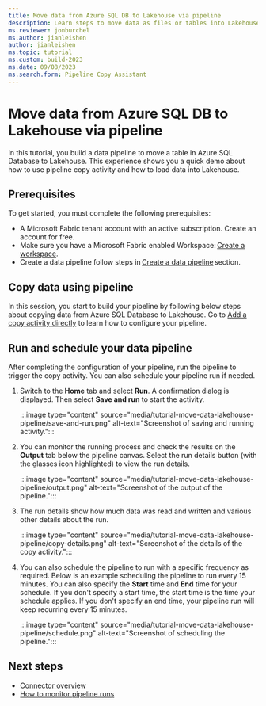 ```yaml
---
title: Move data from Azure SQL DB to Lakehouse via pipeline
description: Learn steps to move data as files or tables into Lakehouse.
ms.reviewer: jonburchel
ms.author: jianleishen
author: jianleishen
ms.topic: tutorial
ms.custom: build-2023
ms.date: 09/08/2023
ms.search.form: Pipeline Copy Assistant
---
```


# Move data from Azure SQL DB to Lakehouse via pipeline

In this tutorial, you build a data pipeline to move a table in Azure SQL Database to Lakehouse. This experience shows you a quick demo about how to use pipeline copy activity and how to load data into Lakehouse.

## Prerequisites

To get started, you must complete the following prerequisites:

- A Microsoft Fabric tenant account with an active subscription. Create an account for free.
- Make sure you have a Microsoft Fabric enabled Workspace: [Create a workspace](../get-started/create-workspaces.md).
- Create a data pipeline follow steps in [Create a data pipeline](tutorial-load-sample-data-to-data-warehouse.md#create-a-data-pipeline) section.

## Copy data using pipeline

In this session, you start to build your pipeline by following below steps about copying data from Azure SQL Database to Lakehouse. Go to [Add a copy activity directly](copy-data-activity.md#add-a-copy-activity-directly) to learn how to configure your pipeline.

## Run and schedule your data pipeline

After completing the configuration of your pipeline, run the pipeline to trigger the copy activity. You can also schedule your pipeline run if needed.

1. Switch to the **Home** tab and select **Run**. A confirmation dialog is displayed. Then select **Save and run** to start the activity.

    :::image type="content" source="media/tutorial-move-data-lakehouse-pipeline/save-and-run.png" alt-text="Screenshot of saving and running activity.":::

1. You can monitor the running process and check the results on the **Output** tab below the pipeline canvas. Select the run details button (with the glasses icon highlighted) to view the run details.

    :::image type="content" source="media/tutorial-move-data-lakehouse-pipeline/output.png" alt-text="Screenshot of the output of the pipeline.":::

1. The run details show how much data was read and written and various other details about the run.

    :::image type="content" source="media/tutorial-move-data-lakehouse-pipeline/copy-details.png" alt-text="Screenshot of the details of the copy activity.":::

1. You can also schedule the pipeline to run with a specific frequency as required. Below is an example scheduling the pipeline to run every 15 minutes. You can also specify the **Start** time and **End** time for your schedule. If you don't specify a start time, the start time is the time your schedule applies. If you don't specify an end time, your pipeline run will keep recurring every 15 minutes.

    :::image type="content" source="media/tutorial-move-data-lakehouse-pipeline/schedule.png" alt-text="Screenshot of scheduling the pipeline.":::

## Next steps

- [Connector overview](connector-overview.md)
- [How to monitor pipeline runs](monitor-pipeline-runs.md)
